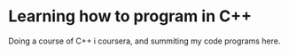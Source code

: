 # Learning how to program in C++ 

Doing a course of C++ i coursera, and summiting my code programs here. 